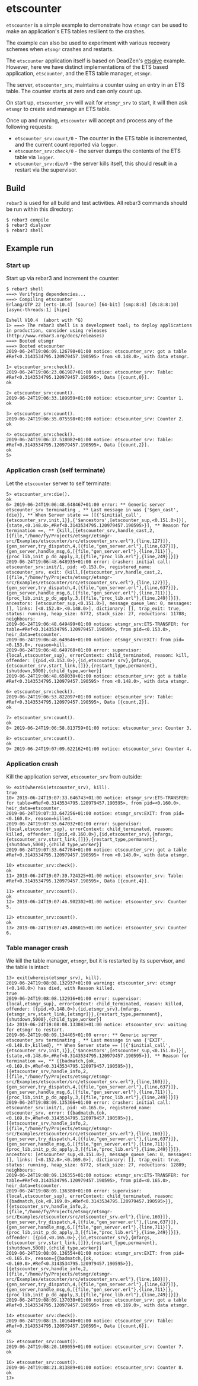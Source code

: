 # etscounter

`etscounter` is a simple example to demonstrate how `etsmgr` can be
used to make an application's ETS tables resilient to the crashes.

The example can also be used to experiment with various recovery
schemes when `etsmgr` crashes and restarts.

The `etscounter` application itself is based on DeadZen's
[etsgive](https://github.com/DeadZen/etsgive) example. However, here
we have distinct implementations of the ETS based application,
`etscounter`, and the ETS table manager, `etsmgr`.

The server, `etscounter_srv`, maintains a counter using an entry in an
ETS table. The counter starts at zero and can only count up.

On start up, `etscounter_srv` will wait for `etsmgr_srv` to start, it
will then ask `etsmgr` to create and manage an ETS table.

Once up and running, `etscounter` will accept and process any of the
following requests:

* `etscounter_srv:count/0` - The counter in the ETS table is
  incremented, and the current count reported via `logger`.
* `etscounter_srv:check/0` - the server dumps the contents of the ETS
  table via `logger`.
* `etscounter_srv:die/0` - the server kills itself, this should result
  in a restart via the supervisor.

## Build

`rebar3` is used for all build and test activities. All rebar3
commands should be run within this directory:

    $ rebar3 compile
	$ rebar3 dialyzer
	$ rebar3 shell

## Example run

### Start up

Start up via rebar3 and increment the counter:

	$ rebar3 shell
	===> Verifying dependencies...
	===> Compiling etscounter
	Erlang/OTP 22 [erts-10.4] [source] [64-bit] [smp:8:8] [ds:8:8:10] [async-threads:1] [hipe]
	
	Eshell V10.4  (abort with ^G)
	1> ===> The rebar3 shell is a development tool; to deploy applications in production, consider using releases (http://www.rebar3.org/docs/releases)
	===> Booted etsmgr
	===> Booted etscounter
	2019-06-24T19:06:09.126790+01:00 notice: etscounter_srv: got a table #Ref<0.3143534795.120979457.190595> from <0.148.0>, with data etsmgr.
	
	1> etscounter_srv:check().
	2019-06-24T19:06:23.061987+01:00 notice: etscounter_srv: Table: #Ref<0.3143534795.120979457.190595>, Data [{count,0}].
	ok

	2> etscounter_srv:count().
	2019-06-24T19:06:33.189959+01:00 notice: etscounter_srv: Counter 1.
	ok

	3> etscounter_srv:count().
	2019-06-24T19:06:35.075598+01:00 notice: etscounter_srv: Counter 2.
	ok

	4> etscounter_srv:check().
	2019-06-24T19:06:37.518082+01:00 notice: etscounter_srv: Table: #Ref<0.3143534795.120979457.190595>, Data [{count,2}].
	ok
	5> 


### Application crash (self terminate)

Let the `etscounter` server to self terminate:

	5> etscounter_srv:die().
	ok
	6> 2019-06-24T19:06:48.648467+01:00 error: ** Generic server etscounter_srv terminating , ** Last message in was {'$gen_cast',{die}}, ** When Server state == [[{'$initial_call',{etscounter_srv,init,1}},{'$ancestors',[etscounter_sup,<0.151.0>]}],{state,<0.148.0>,#Ref<0.3143534795.120979457.190595>}], ** Reason for termination ==, ** {kill,[{etscounter_srv,handle_cast,2,[{file,"/home/fy/Projects/etsmgr/etsmgr-src/Examples/etscounter/src/etscounter_srv.erl"},{line,127}]},{gen_server,try_dispatch,4,[{file,"gen_server.erl"},{line,637}]},{gen_server,handle_msg,6,[{file,"gen_server.erl"},{line,711}]},{proc_lib,init_p_do_apply,3,[{file,"proc_lib.erl"},{line,249}]}]}
	2019-06-24T19:06:48.648935+01:00 error: crasher: initial call: etscounter_srv:init/1, pid: <0.153.0>, registered_name: etscounter_srv, exit: {kill,[{etscounter_srv,handle_cast,2,[{file,"/home/fy/Projects/etsmgr/etsmgr-src/Examples/etscounter/src/etscounter_srv.erl"},{line,127}]},{gen_server,try_dispatch,4,[{file,"gen_server.erl"},{line,637}]},{gen_server,handle_msg,6,[{file,"gen_server.erl"},{line,711}]},{proc_lib,init_p_do_apply,3,[{file,"proc_lib.erl"},{line,249}]}]}, ancestors: [etscounter_sup,<0.151.0>], message_queue_len: 0, messages: [], links: [<0.152.0>,<0.148.0>], dictionary: [], trap_exit: true, status: running, heap_size: 6772, stack_size: 27, reductions: 11788; neighbours:
	2019-06-24T19:06:48.649499+01:00 notice: etsmgr_srv:ETS-TRANSFER: for table=#Ref<0.3143534795.120979457.190595>, from pid=<0.153.0>, heir_data=etscounter.
	2019-06-24T19:06:48.649646+01:00 notice: etsmgr_srv:EXIT: from pid=<0.153.0>, reason=kill.
	2019-06-24T19:06:48.649768+01:00 error: supervisor: {local,etscounter_sup}, errorContext: child_terminated, reason: kill, offender: [{pid,<0.153.0>},{id,etscounter_srv},{mfargs,{etscounter_srv,start_link,[]}},{restart_type,permanent},{shutdown,5000},{child_type,worker}]
	2019-06-24T19:06:48.650030+01:00 notice: etscounter_srv: got a table #Ref<0.3143534795.120979457.190595> from <0.148.0>, with data etsmgr.

	6> etscounter_srv:check().
	2019-06-24T19:06:53.822097+01:00 notice: etscounter_srv: Table: #Ref<0.3143534795.120979457.190595>, Data [{count,2}].
	ok

	7> etscounter_srv:count().
	ok
	8> 2019-06-24T19:06:58.813759+01:00 notice: etscounter_srv: Counter 3.

	8> etscounter_srv:count().
	ok
	9> 2019-06-24T19:07:09.622162+01:00 notice: etscounter_srv: Counter 4.
	



### Application crash

Kill the application server, `etscounter_srv` from outside:

	9> exit(whereis(etscounter_srv), kill).
	true
	10> 2019-06-24T19:07:33.646743+01:00 notice: etsmgr_srv:ETS-TRANSFER: for table=#Ref<0.3143534795.120979457.190595>, from pid=<0.160.0>, heir_data=etscounter.
	2019-06-24T19:07:33.647256+01:00 notice: etsmgr_srv:EXIT: from pid=<0.160.0>, reason=killed.
	2019-06-24T19:07:33.647032+01:00 error: supervisor: {local,etscounter_sup}, errorContext: child_terminated, reason: killed, offender: [{pid,<0.160.0>},{id,etscounter_srv},{mfargs,{etscounter_srv,start_link,[]}},{restart_type,permanent},{shutdown,5000},{child_type,worker}]
	2019-06-24T19:07:33.647764+01:00 notice: etscounter_srv: got a table #Ref<0.3143534795.120979457.190595> from <0.148.0>, with data etsmgr.

	10> etscounter_srv:check().
	ok
	11> 2019-06-24T19:07:39.724325+01:00 notice: etscounter_srv: Table: #Ref<0.3143534795.120979457.190595>, Data [{count,4}].

	11> etscounter_srv:count().
	ok
	12> 2019-06-24T19:07:46.902302+01:00 notice: etscounter_srv: Counter 5.

	12> etscounter_srv:count().
	ok
	13> 2019-06-24T19:07:49.406015+01:00 notice: etscounter_srv: Counter 6.

### Table manager crash

We kill the table manager, `etsmgr`, but it is restarted by its
supervisor, and the table is intact:


	13> exit(whereis(etsmgr_srv), kill).
	2019-06-24T19:08:08.132937+01:00 warning: etscounter_srv: etsmgr (<0.148.0>) has died, with Reason killed.
	true
	2019-06-24T19:08:08.132916+01:00 error: supervisor: {local,etsmgr_sup}, errorContext: child_terminated, reason: killed, offender: [{pid,<0.148.0>},{id,etsmgr_srv},{mfargs,{etsmgr_srv,start_link,[etsmgr]}},{restart_type,permanent},{shutdown,5000},{child_type,worker}]
	14> 2019-06-24T19:08:08.133083+01:00 notice: etscounter_srv: waiting for etsmgr to restart.
	2019-06-24T19:08:09.134405+01:00 error: ** Generic server etscounter_srv terminating , ** Last message in was {'EXIT',<0.148.0>,killed}, ** When Server state == [[{'$initial_call',{etscounter_srv,init,1}},{'$ancestors',[etscounter_sup,<0.151.0>]}],{state,<0.148.0>,#Ref<0.3143534795.120979457.190595>}], ** Reason for termination ==, ** {{badmatch,{ok,<0.169.0>,#Ref<0.3143534795.120979457.190595>}},[{etscounter_srv,handle_info,2,[{file,"/home/fy/Projects/etsmgr/etsmgr-src/Examples/etscounter/src/etscounter_srv.erl"},{line,160}]},{gen_server,try_dispatch,4,[{file,"gen_server.erl"},{line,637}]},{gen_server,handle_msg,6,[{file,"gen_server.erl"},{line,711}]},{proc_lib,init_p_do_apply,3,[{file,"proc_lib.erl"},{line,249}]}]}
	2019-06-24T19:08:09.135366+01:00 error: crasher: initial call: etscounter_srv:init/1, pid: <0.165.0>, registered_name: etscounter_srv, error: {{badmatch,{ok,<0.169.0>,#Ref<0.3143534795.120979457.190595>}},[{etscounter_srv,handle_info,2,[{file,"/home/fy/Projects/etsmgr/etsmgr-src/Examples/etscounter/src/etscounter_srv.erl"},{line,160}]},{gen_server,try_dispatch,4,[{file,"gen_server.erl"},{line,637}]},{gen_server,handle_msg,6,[{file,"gen_server.erl"},{line,711}]},{proc_lib,init_p_do_apply,3,[{file,"proc_lib.erl"},{line,249}]}]}, ancestors: [etscounter_sup,<0.151.0>], message_queue_len: 0, messages: [], links: [<0.152.0>,<0.169.0>], dictionary: [], trap_exit: true, status: running, heap_size: 6772, stack_size: 27, reductions: 12889; neighbours:
	2019-06-24T19:08:09.136355+01:00 notice: etsmgr_srv:ETS-TRANSFER: for table=#Ref<0.3143534795.120979457.190595>, from pid=<0.165.0>, heir_data=etscounter.
	2019-06-24T19:08:09.136380+01:00 error: supervisor: {local,etscounter_sup}, errorContext: child_terminated, reason: {{badmatch,{ok,<0.169.0>,#Ref<0.3143534795.120979457.190595>}},[{etscounter_srv,handle_info,2,[{file,"/home/fy/Projects/etsmgr/etsmgr-src/Examples/etscounter/src/etscounter_srv.erl"},{line,160}]},{gen_server,try_dispatch,4,[{file,"gen_server.erl"},{line,637}]},{gen_server,handle_msg,6,[{file,"gen_server.erl"},{line,711}]},{proc_lib,init_p_do_apply,3,[{file,"proc_lib.erl"},{line,249}]}]}, offender: [{pid,<0.165.0>},{id,etscounter_srv},{mfargs,{etscounter_srv,start_link,[]}},{restart_type,permanent},{shutdown,5000},{child_type,worker}]
	2019-06-24T19:08:09.136554+01:00 notice: etsmgr_srv:EXIT: from pid=<0.165.0>, reason={{badmatch,{ok,<0.169.0>,#Ref<0.3143534795.120979457.190595>}},[{etscounter_srv,handle_info,2,[{file,"/home/fy/Projects/etsmgr/etsmgr-src/Examples/etscounter/src/etscounter_srv.erl"},{line,160}]},{gen_server,try_dispatch,4,[{file,"gen_server.erl"},{line,637}]},{gen_server,handle_msg,6,[{file,"gen_server.erl"},{line,711}]},{proc_lib,init_p_do_apply,3,[{file,"proc_lib.erl"},{line,249}]}]}.
	2019-06-24T19:08:09.137038+01:00 notice: etscounter_srv: got a table #Ref<0.3143534795.120979457.190595> from <0.169.0>, with data etsmgr.

	14> etscounter_srv:check().
	2019-06-24T19:08:15.101640+01:00 notice: etscounter_srv: Table: #Ref<0.3143534795.120979457.190595>, Data [{count,6}].
	ok

	15> etscounter_srv:count().
	2019-06-24T19:08:20.109055+01:00 notice: etscounter_srv: Counter 7.
	ok

	16> etscounter_srv:count().
	2019-06-24T19:08:21.813889+01:00 notice: etscounter_srv: Counter 8.
	ok
	17> 

